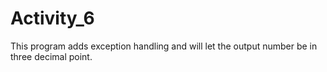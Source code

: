 # Activity_6
This program adds exception handling and will let the output number be in three decimal point. 
